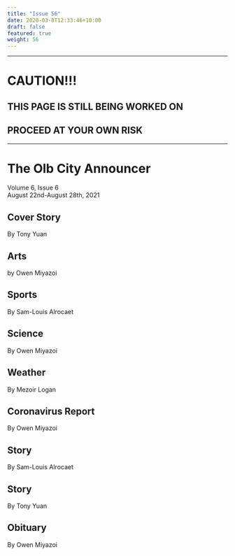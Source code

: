 ```yaml
---
title: "Issue 56"
date: 2020-03-8T12:33:46+10:00
draft: false
featured: true
weight: 56
---
```


------------------------
# CAUTION!!!    
## THIS PAGE IS STILL BEING WORKED ON    
## PROCEED AT YOUR OWN RISK    
------------------------

# The Olb City Announcer    
Volume 6, Issue 6    
August 22nd-August 28th, 2021    

## Cover Story
By Tony Yuan



## Arts
by Owen Miyazoi



## Sports
By Sam-Louis Alrocaet



## Science
By Owen Miyazoi



## Weather
By Mezoir Logan



## Coronavirus Report
By Owen Miyazoi    



## Story
By Sam-Louis Alrocaet



## Story
By Tony Yuan



## Obituary
By Owen Miyazoi



